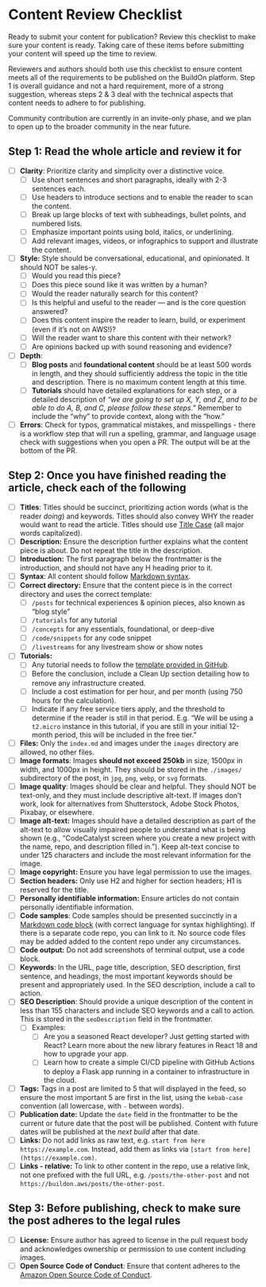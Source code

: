# Content Review Checklist

Ready to submit your content for publication? Review this checklist to make sure your content is ready. Taking care of these items before submitting your content will speed up the time to review. 

Reviewers and authors should both use this checklist to ensure content meets all of the requirements to be published on the BuildOn platform. Step 1 is overall guidance and not a hard requirement, more of a strong suggestion, whereas steps 2 & 3 deal with the technical aspects that content needs to adhere to for publishing.

Community contribution are currently in an invite-only phase, and we plan to open up to the broader community in the near future.

## Step 1: Read the whole article and review it for

- [ ] **Clarity**: Prioritize clarity and simplicity over a distinctive voice.
  - [ ] Use short sentences and short paragraphs, ideally with 2-3 sentences each.
  - [ ] Use headers to introduce sections and to enable the reader to scan the content.
  - [ ] Break up large blocks of text with subheadings, bullet points, and numbered lists.
  - [ ] Emphasize important points using bold, italics, or underlining.
  - [ ] Add relevant images, videos, or infographics to support and illustrate the content.
- [ ] **Style:** Style should be conversational, educational, and opinionated. It should NOT be sales-y.
  - [ ] Would you read this piece?
  - [ ] Does this piece sound like it was written by a human?
  - [ ] Would the reader naturally search for this content?
  - [ ] Is this helpful and useful to the reader — and is the core question answered?
  - [ ] Does this content inspire the reader to learn, build, or experiment (even if it’s not on AWS!)?
  - [ ] Will the reader want to share this content with their network?
  - [ ] Are opinions backed up with sound reasoning and evidence?
- [ ] **Depth**:
  - [ ] **Blog posts** and **foundational content** should be at least 500 words in length, and they should sufficiently address the topic in the title and description. There is no maximum content length at this time.
  - [ ] **Tutorials** should have detailed explanations for each step, or a detailed description of *“we are going to set up X, Y, and Z, and to be able to do A, B, and C, please follow these steps.”* Remember to include the “why” to provide context, along with the “how.”
- [ ] **Errors**: Check for typos, grammatical mistakes, and misspellings - there is a workflow step that will run a spelling, grammar, and language usage check with suggestions when you open a PR. The output will be at the bottom of the PR.

## Step 2: Once you have finished reading the article, check each of the following

- [ ] **Titles**: Titles should be succinct, prioritizing action words (what is the reader *doing*) and keywords. Titles should also convey WHY the reader would want to read the article. Titles should use [Title Case](https://apastyle.apa.org/style-grammar-guidelines/capitalization/title-case) (all major words capitalized).
- [ ] **Description:** Ensure the description further explains what the content piece is about. Do not repeat the title in the description.
- [ ] **Introduction:** The first paragraph below the frontmatter is the introduction, and should not have any H heading prior to it.
- [ ] **Syntax**: All content should follow [Markdown syntax](https://www.markdownguide.org/basic-syntax/).
- [ ] **Correct directory:** Ensure that the content piece is in the correct directory and uses the correct template:
  - [ ] `/posts` for technical experiences & opinion pieces, also known as “blog style”
  - [ ] `/tutorials` for any tutorial
  - [ ] `/concepts` for any essentials, foundational, or deep-dive
  - [ ] `/code/snippets` for any code snippet
  - [ ] `/livestreams` for any livestream show or show notes
- [ ] **Tutorials:**
  - [ ] Any tutorial needs to follow the [template provided in GitHub](/templates/tutorial.md).
  - [ ] Before the conclusion, include a Clean Up section detailing how to remove any infrastructure created.
  - [ ] Include a cost estimation for per hour, and per month (using 750 hours for the calculation).
  - [ ] Indicate if any free service tiers apply, and the threshold to determine if the reader is still in that period. E.g. “We will be using a `t2.micro` instance in this tutorial, if you are still in your initial 12-month period, this will be included in the free tier.”
- [ ] **Files:** Only the `index.md` and images under the `images` directory are allowed, no other files.
- [ ] **Image formats**: Images **should not exceed 250kb** in size, 1500px in width, and 1000px in height. They should be stored in the `./images/` subdirectory of the post, in `jpg`, `png`, `webp`, or `svg` formats.
- [ ] **Image quality**: Images should be clear and helpful. They should NOT be text-only, and they must include descriptive alt-text. If images don’t work, look for alternatives from Shutterstock, Adobe Stock Photos, Pixabay, or elsewhere.
- [ ] **Image alt-text:** Images should have a detailed description as part of the alt-text to allow visually impaired people to understand what is being shown (e.g., “CodeCatalyst screen where you create a new project with the name, repo, and description filled in.”). Keep alt-text concise to under 125 characters and include the most relevant information for the image.
- [ ] **Image copyright:** Ensure you have legal permission to use the images.
- [ ] **Section headers:** Only use H2 and higher for section headers; H1 is reserved for the title.
- [ ] **Personally identifiable information:** Ensure articles do not contain personally identifiable information.
- [ ] **Code samples**: Code samples should be presented succinctly in a [Markdown code block](https://www.markdownguide.org/basic-syntax/#code-blocks-1) (with correct language for syntax highlighting). If there is a separate code repo, you can link to it. No source code files may be added added to the content repo under any circumstances.
- [ ] **Code output:** Do not add screenshots of terminal output, use a code block.
- [ ] **Keywords**: In the URL, page title, description, SEO description, first sentence, and headings, the most important keywords should be present and appropriately used. In the SEO description, include a call to action.
- [ ] **SEO Description**: Should provide a unique description of the content in less than 155 characters and include SEO keywords and a call to action. This is stored in the `seoDescription` field in the frontmatter.
  - [ ] Examples:
    - [ ] Are you a seasoned React developer? Just getting started with React? Learn more about the new library features in React 18 and how to upgrade your app.
    - [ ] Learn how to create a simple CI/CD pipeline with GitHub Actions to deploy a Flask app running in a container to infrastructure in the cloud.
- [ ] **Tags:** Tags in a post are limited to 5 that will displayed in the feed, so ensure the most important 5 are first in the list, using the `kebab-case` convention (all lowercase, with `-` between words).
- [ ] **Publication date:** Update the `date` field in the frontmatter to be the current or future date that the post will be published. Content with future dates will be published at the *next build* after that date.
- [ ] **Links:** Do not add links as raw text, e.g. `start from here https://example.com`. Instead, add them as links via `[start from here](https://example.com)`.
- [ ] **Links - relative:** To link to other content in the repo, use a relative link, not one prefixed with the full URL, e.g. `/posts/the-other-post` and not `https://buildon.aws/posts/the-other-post`.

## Step 3: Before publishing, check to make sure the post adheres to the legal rules

- [ ] **License:** Ensure author has agreed to license in the pull request body and acknowledges ownership or permission to use content including images.
- [ ] **Open Source Code of Conduct**: Ensure that content adheres to the [Amazon Open Source Code of Conduct](https://aws.github.io/code-of-conduct).
